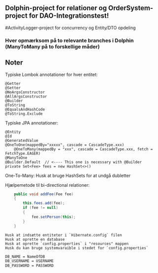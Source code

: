 ## Dolphin-project for relationer og OrderSystem-project for DAO-Integrationstest! 
\#ActivityLogger-project for concurrency og Entity/DTO opdeling
### Hver opmærksom på to relevante branches i Dolphin (ManyToMany på to forskellige måder) 

## Noter

Typiske Lombok annotationer for hver entitet:

````
@Getter
@Setter
@NoArgsConstructor
@AllArgsConstructor
@Builder
@ToString
@EqualsAndHashCode
@ToString.Exclude
````

Typiske JPA annotationer:
````
@Entity
@Id
@GeneratedValue
@OneToOne(mappedBy="xxxxx", cascade = CascadeType.xxx)
    @OneToMany(mappedBy = "xxx", cascade = CascadeType.xxx, fetch = FetchType.EAGER)
@ManyToOne
@Builder.Default  // <---- This one is necessary with @Builder
private Set<Fee> fees = new HashSet<>()
````

One-To-Many: Husk at bruge HashSets for at undgå dubletter

Hjælpemetode til bi-directional relationer:
````java
    public void addFee(Fee fee)
    {
        this.fees.add(fee);
        if (fee != null)
        {
            fee.setPerson(this);
        }
    }
````

````
Husk at indsætte entiteter i `Hibernate.config` filen
Husk at oprette en database
Husk at oprette `config.properties` i "resources" mappen
Husk du kan bruge systemvaraible i stedet for `config.properties`
````

````bash
DB_NAME = NameOfDB
DB_USERNAME = USERNAME
DB_PASSWORD = PASSWORD
````